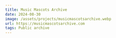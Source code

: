 ```yaml
---
title: Music Mascots Archive
date: 2024-08-30
image: /assets/projects/musicmascotsarchive.webp
url: https://musicmascotsarchive.com
tags: Public archive
---
```


